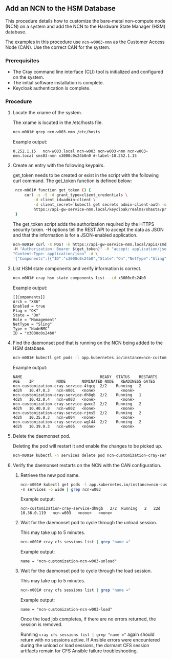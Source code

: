 ## Add an NCN to the HSM Database

This procedure details how to customize the bare-metal non-compute node \(NCN\) on a system and add the NCN to the Hardware State Manager \(HSM\) database.

The examples in this procedure use `ncn-w0003-nmn` as the Customer Access Node \(CAN\). Use the correct CAN for the system.

### Prerequisites

- The Cray command line interface \(CLI\) tool is initialized and configured on the system.
- The initial software installation is complete.
- Keycloak authentication is complete.

### Procedure

1.  Locate the xname of the system.

    The xname is located in the /etc/hosts file.

    ```bash
    ncn-m001# grep ncn-w003-nmn /etc/hosts
    ```

    Example output:

    ```
    0.252.1.15   ncn-w003.local ncn-w003 ncn-w003-nmn ncn-w003-nmn.local sms03-nmn x3000c0s24b0n0 #-label-10.252.1.15
    ```

2. Create an entry with the following keypairs.

   get\_token needs to be created or exist in the script with the following curl command. The get\_token function is defined below:

   ```bash
    ncn-m001# function get_token () {
        curl -s -S -d grant_type=client_credentials \
            -d client_id=admin-client \
            -d client_secret=`kubectl get secrets admin-client-auth -o jsonpath='{.data.client-secret}' | base64 -d` \
            https://api-gw-service-nmn.local/keycloak/realms/shasta/protocol/openid-connect/token | jq -r '.access_token'
    }
   ```

   The get\_token script adds the authorization required by the HTTPS security token. -H options tell the REST API to accept the data as JSON and that the information is for a JSON-enabled application.

   ```bash
   ncn-m001# curl -X POST -k https://api-gw-service-nmn.local/apis/smd/hsm/v2/State/Components \
   -H "Authorization: Bearer $(get_token)" -H "accept: application/json" -H \
   "Content-Type: application/json" -d \
   '{"Components":[{"ID":"x3000c0s24b0","State":"On","NetType":"Sling","Arch":"X86","Role":"Management"}]}'
   ```

3.  List HSM state components and verify information is correct.

    ```bash
    ncn-m001# cray hsm state components list --id x3000c0s24b0
    ```

    Example output:

    ```
    [[Components]]
    Arch = "X86"
    Enabled = true
    Flag = "OK"
    State = "On"
    Role = "Management"
    NetType = "Sling"
    Type = "NodeBMC"
    ID = "x3000c0s24b0"
    ```

4.  Find the daemonset pod that is running on the NCN being added to the HSM database.

    ```bash
    ncn-m001# kubectl get pods -l app.kubernetes.io/instance=ncn-customization -n services -o wide
    ```

    Example output:

    ```
    NAME                                  READY  STATUS    RESTARTS   AGE    IP          NODE       NOMINATED NODE   READINESS GATES
    ncn-customization-cray-service-4tqcg  2/2    Running   2          4d2h   10.47.0.3   ncn-m001   <none>           <none>
    ncn-customization-cray-service-dh8gb  2/2    Running   1          4d2h   10.42.0.4   ncn-w003   <none>           <none>
    ncn-customization-cray-service-gwxc2  2/2    Running   2          4d2h   10.40.0.8   ncn-w002   <none>           <none>
    ncn-customization-cray-service-rjms5  2/2    Running   2          4d2h   10.35.0.3   ncn-w004   <none>           <none>
    ncn-customization-cray-service-wgl44  2/2    Running   2          4d2h   10.39.0.3   ncn-w005   <none>           <none>
    ```

5.  Delete the daemonset pod.

    Deleting the pod will restart it and enable the changes to be picked up.

    ```bash
    ncn-m001# kubectl -n services delete pod ncn-customization-cray-service-dh8gb
    ```

6.  Verify the daemonset restarts on the NCN with the CAN configuration.

    1.  Retrieve the new pod name.

        ```bash
        ncn-m001# kubectl get pods -l app.kubernetes.io/instance=ncn-customization \
        -n services -o wide | grep ncn-w003
        ```

        Example output:

        ```
        ncn-customization-cray-service-dh8gb   2/2  Running   2   22d   10.36.0.119   ncn-w003   <none>   <none>
        ```

    2.  Wait for the daemonset pod to cycle through the unload session.

        This may take up to 5 minutes.

        ```bash
        ncn-m001# cray cfs sessions list | grep "name ="
        ```

        Example output:

        ```
        name = "ncn-customization-ncn-w003-unload"
        ```

    3.  Wait for the daemonset pod to cycle through the load session.

        This may take up to 5 minutes.

        ```bash
        ncn-m001# cray cfs sessions list | grep "name ="
        ```

        Example output:

        ```
        name = "ncn-customization-ncn-w003-load"
        ```

        Once the load job completes, if there are no errors returned, the session is removed.

        Running `cray cfs sessions list | grep "name ="` again should return with no sessions active. If Ansible errors were encountered during the unload or load sessions, the dormant CFS session artifacts remain for CFS Ansible failure troubleshooting.




